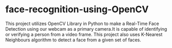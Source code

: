 # face-recognition-using-OpenCV
This project utilizes OpenCV Library in Python to make a Real-Time Face Detection using our webcam as a primary camera.It is capable of identifying or verifying a person from a video frame. This project also uses K-Nearest Neighbours algorithm to detect a face from a given set of faces.
